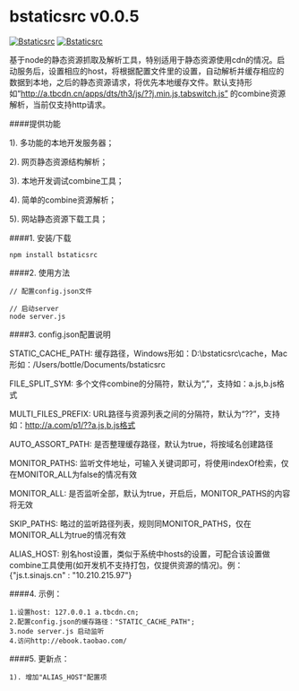 bstaticsrc v0.0.5
==========

[![Bstaticsrc](http://img.shields.io/npm/v/bstaticsrc.svg)](https://www.npmjs.org/package/bstaticsrc) [![Bstaticsrc](http://img.shields.io/npm/dm/bstaticsrc.svg)](https://www.npmjs.org/package/bstaticsrc)

基于node的静态资源抓取及解析工具，特别适用于静态资源使用cdn的情况。启动服务后，设置相应的host，将根据配置文件里的设置，自动解析并缓存相应的数据到本地，之后的静态资源请求，将优先本地缓存文件。默认支持形如“http://a.tbcdn.cn/apps/dts/th3/js/??j.min.js,tabswitch.js” 的combine资源解析，当前仅支持http请求。

####提供功能

  1). 多功能的本地开发服务器；

  2). 网页静态资源结构解析；

  3). 本地开发调试combine工具；

  4). 简单的combine资源解析；
  
  5). 网站静态资源下载工具；

####1. 安装/下载

    npm install bstaticsrc

####2. 使用方法

    // 配置config.json文件
    
    // 启动server
    node server.js

####3. config.json配置说明
  
  STATIC_CACHE_PATH: 缓存路径，Windows形如：D:\\bstaticsrc\\cache，Mac形如：/Users/bottle/Documents/bstaticsrc
  
  FILE_SPLIT_SYM: 多个文件combine的分隔符，默认为“,”，支持如：a.js,b.js格式

  MULTI_FILES_PREFIX: URL路径与资源列表之间的分隔符，默认为“??”，支持如：http://a.com/p1/??a.js,b.js格式
  
  AUTO_ASSORT_PATH: 是否整理缓存路径，默认为true，将按域名创建路径
  
  MONITOR_PATHS: 监听文件地址，可输入关键词即可，将使用indexOf检索，仅在MONITOR_ALL为false的情况有效
  
  MONITOR_ALL: 是否监听全部，默认为true，开启后，MONITOR_PATHS的内容将无效
  
  SKIP_PATHS: 略过的监听路径列表，规则同MONITOR_PATHS，仅在MONITOR_ALL为true的情况有效

  ALIAS_HOST: 别名host设置，类似于系统中hosts的设置，可配合该设置做combine工具使用(如开发机不支持打包，仅提供资源的情况)。例：{"js.t.sinajs.cn" : "10.210.215.97"}
  
####4. 示例：

    1.设置host: 127.0.0.1 a.tbcdn.cn;
    2.配置config.json的缓存路径："STATIC_CACHE_PATH";
    3.node server.js 启动监听
    4.访问http://ebook.taobao.com/

####5. 更新点：

    1). 增加"ALIAS_HOST"配置项

